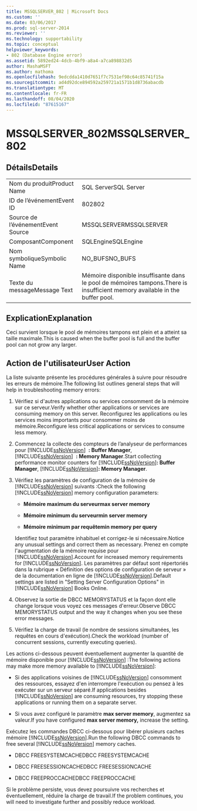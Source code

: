 ```yaml
---
title: MSSQLSERVER_802 | Microsoft Docs
ms.custom: ''
ms.date: 03/06/2017
ms.prod: sql-server-2014
ms.reviewer: ''
ms.technology: supportability
ms.topic: conceptual
helpviewer_keywords:
- 802 (Database Engine error)
ms.assetid: 5892ed24-4dcb-4bf9-a8a4-a7ca898832d5
author: MashaMSFT
ms.author: mathoma
ms.openlocfilehash: 9edcdda1410d7651f7c7531ef98c64c85741f15a
ms.sourcegitcommit: ad4d92dce894592a259721a1571b1d8736abacdb
ms.translationtype: MT
ms.contentlocale: fr-FR
ms.lasthandoff: 08/04/2020
ms.locfileid: "87615167"
---
```

# <a name="mssqlserver_802"></a><span data-ttu-id="a0923-102">MSSQLSERVER_802</span><span class="sxs-lookup"><span data-stu-id="a0923-102">MSSQLSERVER_802</span></span>
    
## <a name="details"></a><span data-ttu-id="a0923-103">Détails</span><span class="sxs-lookup"><span data-stu-id="a0923-103">Details</span></span>  
  
|||  
|-|-|  
|<span data-ttu-id="a0923-104">Nom du produit</span><span class="sxs-lookup"><span data-stu-id="a0923-104">Product Name</span></span>|<span data-ttu-id="a0923-105">SQL Server</span><span class="sxs-lookup"><span data-stu-id="a0923-105">SQL Server</span></span>|  
|<span data-ttu-id="a0923-106">ID de l’événement</span><span class="sxs-lookup"><span data-stu-id="a0923-106">Event ID</span></span>|<span data-ttu-id="a0923-107">802</span><span class="sxs-lookup"><span data-stu-id="a0923-107">802</span></span>|  
|<span data-ttu-id="a0923-108">Source de l’événement</span><span class="sxs-lookup"><span data-stu-id="a0923-108">Event Source</span></span>|<span data-ttu-id="a0923-109">MSSQLSERVER</span><span class="sxs-lookup"><span data-stu-id="a0923-109">MSSQLSERVER</span></span>|  
|<span data-ttu-id="a0923-110">Composant</span><span class="sxs-lookup"><span data-stu-id="a0923-110">Component</span></span>|<span data-ttu-id="a0923-111">SQLEngine</span><span class="sxs-lookup"><span data-stu-id="a0923-111">SQLEngine</span></span>|  
|<span data-ttu-id="a0923-112">Nom symbolique</span><span class="sxs-lookup"><span data-stu-id="a0923-112">Symbolic Name</span></span>|<span data-ttu-id="a0923-113">NO_BUFS</span><span class="sxs-lookup"><span data-stu-id="a0923-113">NO_BUFS</span></span>|  
|<span data-ttu-id="a0923-114">Texte du message</span><span class="sxs-lookup"><span data-stu-id="a0923-114">Message Text</span></span>|<span data-ttu-id="a0923-115">Mémoire disponible insuffisante dans le pool de mémoires tampons.</span><span class="sxs-lookup"><span data-stu-id="a0923-115">There is insufficient memory available in the buffer pool.</span></span>|  
  
## <a name="explanation"></a><span data-ttu-id="a0923-116">Explication</span><span class="sxs-lookup"><span data-stu-id="a0923-116">Explanation</span></span>  
 <span data-ttu-id="a0923-117">Ceci survient lorsque le pool de mémoires tampons est plein et a atteint sa taille maximale.</span><span class="sxs-lookup"><span data-stu-id="a0923-117">This is caused when the buffer pool is full and the buffer pool can not grow any larger.</span></span>  
  
## <a name="user-action"></a><span data-ttu-id="a0923-118">Action de l'utilisateur</span><span class="sxs-lookup"><span data-stu-id="a0923-118">User Action</span></span>  
 <span data-ttu-id="a0923-119">La liste suivante présente les procédures générales à suivre pour résoudre les erreurs de mémoire.</span><span class="sxs-lookup"><span data-stu-id="a0923-119">The following list outlines general steps that will help in troubleshooting memory errors:</span></span>  
  
1.  <span data-ttu-id="a0923-120">Vérifiez si d'autres applications ou services consomment de la mémoire sur ce serveur.</span><span class="sxs-lookup"><span data-stu-id="a0923-120">Verify whether other applications or services are consuming memory on this server.</span></span> <span data-ttu-id="a0923-121">Reconfigurez les applications ou les services moins importants pour consommer moins de mémoire.</span><span class="sxs-lookup"><span data-stu-id="a0923-121">Reconfigure less critical applications or services to consume less memory.</span></span>  
  
2.  <span data-ttu-id="a0923-122">Commencez la collecte des compteurs de l’analyseur de performances pour [!INCLUDE[ssNoVersion](../../includes/ssnoversion-md.md)]  **: Buffer Manager**, [!INCLUDE[ssNoVersion](../../includes/ssnoversion-md.md)]  **: Memory Manager**.</span><span class="sxs-lookup"><span data-stu-id="a0923-122">Start collecting performance monitor counters for [!INCLUDE[ssNoVersion](../../includes/ssnoversion-md.md)]**: Buffer Manager**, [!INCLUDE[ssNoVersion](../../includes/ssnoversion-md.md)]**: Memory Manager**.</span></span>  
  
3.  <span data-ttu-id="a0923-123">Vérifiez les paramètres de configuration de la mémoire de [!INCLUDE[ssNoVersion](../../includes/ssnoversion-md.md)] suivants :</span><span class="sxs-lookup"><span data-stu-id="a0923-123">Check the following [!INCLUDE[ssNoVersion](../../includes/ssnoversion-md.md)] memory configuration parameters:</span></span>  
  
    -   <span data-ttu-id="a0923-124">**Mémoire maximum du serveur**</span><span class="sxs-lookup"><span data-stu-id="a0923-124">**max server memory**</span></span>  
  
    -   <span data-ttu-id="a0923-125">**Mémoire minimum du serveur**</span><span class="sxs-lookup"><span data-stu-id="a0923-125">**min server memory**</span></span>  
  
    -   <span data-ttu-id="a0923-126">**Mémoire minimum par requête**</span><span class="sxs-lookup"><span data-stu-id="a0923-126">**min memory per query**</span></span>  
  
     <span data-ttu-id="a0923-127">Identifiez tout paramètre inhabituel et corrigez-le si nécessaire.</span><span class="sxs-lookup"><span data-stu-id="a0923-127">Notice any unusual settings and correct them as necessary.</span></span> <span data-ttu-id="a0923-128">Prenez en compte l'augmentation de la mémoire requise pour [!INCLUDE[ssNoVersion](../../includes/ssnoversion-md.md)].</span><span class="sxs-lookup"><span data-stu-id="a0923-128">Account for increased memory requirements for [!INCLUDE[ssNoVersion](../../includes/ssnoversion-md.md)].</span></span> <span data-ttu-id="a0923-129">Les paramètres par défaut sont répertoriés dans la rubrique « Définition des options de configuration de serveur » de la documentation en ligne de [!INCLUDE[ssNoVersion](../../includes/ssnoversion-md.md)].</span><span class="sxs-lookup"><span data-stu-id="a0923-129">Default settings are listed in "Setting Server Configuration Options" in [!INCLUDE[ssNoVersion](../../includes/ssnoversion-md.md)] Books Online.</span></span>  
  
4.  <span data-ttu-id="a0923-130">Observez la sortie de DBCC MEMORYSTATUS et la façon dont elle change lorsque vous voyez ces messages d'erreur.</span><span class="sxs-lookup"><span data-stu-id="a0923-130">Observe DBCC MEMORYSTATUS output and the way it changes when you see these error messages.</span></span>  
  
5.  <span data-ttu-id="a0923-131">Vérifiez la charge de travail (le nombre de sessions simultanées, les requêtes en cours d'exécution).</span><span class="sxs-lookup"><span data-stu-id="a0923-131">Check the workload (number of concurrent sessions, currently executing queries).</span></span>  
  
 <span data-ttu-id="a0923-132">Les actions ci-dessous peuvent éventuellement augmenter la quantité de mémoire disponible pour [!INCLUDE[ssNoVersion](../../includes/ssnoversion-md.md)] :</span><span class="sxs-lookup"><span data-stu-id="a0923-132">The following actions may make more memory available to [!INCLUDE[ssNoVersion](../../includes/ssnoversion-md.md)]:</span></span>  
  
-   <span data-ttu-id="a0923-133">Si des applications voisines de [!INCLUDE[ssNoVersion](../../includes/ssnoversion-md.md)] consomment des ressources, essayez d'en interrompre l'exécution ou pensez à les exécuter sur un serveur séparé.</span><span class="sxs-lookup"><span data-stu-id="a0923-133">If applications besides [!INCLUDE[ssNoVersion](../../includes/ssnoversion-md.md)] are consuming resources, try stopping these applications or running them on a separate server.</span></span>  
  
-   <span data-ttu-id="a0923-134">Si vous avez configuré le paramètre **max server memory**, augmentez sa valeur.</span><span class="sxs-lookup"><span data-stu-id="a0923-134">If you have configured **max server memory,** increase the setting.</span></span>  
  
 <span data-ttu-id="a0923-135">Exécutez les commandes DBCC ci-dessous pour libérer plusieurs caches mémoire [!INCLUDE[ssNoVersion](../../includes/ssnoversion-md.md)].</span><span class="sxs-lookup"><span data-stu-id="a0923-135">Run the following DBCC commands to free several [!INCLUDE[ssNoVersion](../../includes/ssnoversion-md.md)] memory caches.</span></span>  
  
-   <span data-ttu-id="a0923-136">DBCC FREESYSTEMCACHE</span><span class="sxs-lookup"><span data-stu-id="a0923-136">DBCC FREESYSTEMCACHE</span></span>  
  
-   <span data-ttu-id="a0923-137">DBCC FREESESSIONCACHE</span><span class="sxs-lookup"><span data-stu-id="a0923-137">DBCC FREESESSIONCACHE</span></span>  
  
-   <span data-ttu-id="a0923-138">DBCC FREEPROCCACHE</span><span class="sxs-lookup"><span data-stu-id="a0923-138">DBCC FREEPROCCACHE</span></span>  
  
 <span data-ttu-id="a0923-139">Si le problème persiste, vous devez poursuivre vos recherches et éventuellement, réduire la charge de travail.</span><span class="sxs-lookup"><span data-stu-id="a0923-139">If the problem continues, you will need to investigate further and possibly reduce workload.</span></span>  
  
  
